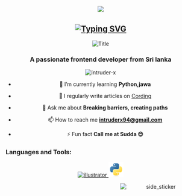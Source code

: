 <p align="center" ><img  src = "https://github.com/7oSkaaa/7oSkaaa/blob/main/Images/about_me.gif?raw=true" width = 100px></p>


<div align="center">
</p>
  
## [![Typing SVG](https://readme-typing-svg.herokuapp.com?font=Rockstar-ExtraBold&color=F00&lines=𝗛𝗘𝗟𝗟𝗢➩+𝗜+𝗔𝗠+𝗜𝗡𝗧𝗥𝗨𝗗𝗘𝗥+-𝗫)](https://git.io/typing-svg)

<div align="center">
  <img src="https://readme-typing-svg.herokuapp.com?font=Architects+Daughter&color=%2338C2FF&size=50&center=true&vCenter=true&height=60&width=600&lines=Heyyy!%3C3;TN+is+me!!!;Welcome+to+my+profile!" alt="Title"></img>
</div>

<h3 align="center">A passionate frontend developer from Sri lanka</h3>

<p align="centre"> <img src="https://komarev.com/ghpvc/?username=intruder-x&label=Profile%20views&color=0e75b6&style=flat" alt="intruder-x" /> </p>

- 🌱 I’m currently learning **Python,jawa**

- 📝 I regularly write articles on [Cording](Cording)

- 💬 Ask me about **Breaking barriers, creating paths**

- 📫 How to reach me **intruderx94@gmail.com**

- ⚡ Fun fact **Call me at Sudda 😊**


</p>

<h3 align="left">Languages and Tools:</h3>
<p align="center"> <a href="https://www.adobe.com/in/products/illustrator.html" target="_blank" rel="noreferrer"> <img src="https://www.vectorlogo.zone/logos/adobe_illustrator/adobe_illustrator-icon.svg" alt="illustrator" width="40" height="40"/> </a> <a href="https://www.python.org" target="_blank" rel="noreferrer"> <img src="https://raw.githubusercontent.com/devicons/devicon/master/icons/python/python-original.svg" alt="python" width="40" height="40"/> </a> </p>


<img align="right" width=200px height=200px alt="side_sticker" src="https://media.giphy.com/media/TEnXkcsHrP4YedChhA/giphy.gif" />


